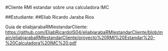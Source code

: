 #Cliente RMI estandar sobre una calculadora IMC

##Estudiante: ##Eliab Ricardo Jaraba Rios



Guia de eliabjarabaRMIestandarCliente:
https://github.com/EliabRicardoIS04/eliabjarabaRMIestandarCliente/blob/main/eliabjarabaRMIestandarCliente/proyecto%20RMI%20Estandar%20-%20Calculadora%20IMC%20.pdf
